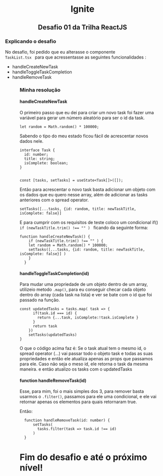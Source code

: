 <h1 align="center"> Ignite </h1>
<h2 align="center">Desafio 01 da Trilha ReactJS </h2>


<h3> Explicando o desafio </h3>

No desafio, foi pedido que eu alterasse o componente <code> TaskList.tsx </code> para que acressentasse as seguintes funcionalidades : 

<ul> 
<li>handleCreateNewTask</li>
<li>handleToggleTaskCompletion</li>
<li>handleRemoveTask</li>
<ul/> 

<h3>Minha resolução</h3>

<h4>handleCreateNewTask</h4>

<p> O primeiro passo que eu dei para criar um novo task foi fazer uma variável para gerar um número aleatório para ser o id da task. </p>

    let random = Math.random() * 100000;

<p> Sabendo o tipo do meu estado ficou fácil de acrescentar novos dados nele. </p> 

    interface Task {
      id: number;
      title: string;
      isComplete: boolean;
    }
    
    
    const [tasks, setTasks] = useState<Task[]>([]);
    
    
<p> Então para acrescentar o novo task basta adicionar um objeto com os dados que eu quero nesse array, além de adicionar as tasks anteriores com o spread operator. </p>


    setTasks([...tasks, {id: random, title: newTaskTitle, isComplete: false}]
    
<p> E para cumprir com os requisitos de teste coloco um condicional if() <code> if (newTaskTitle.trim() !== "" ) </code> ficando da seguinte forma: 

    function handleCreateNewTask() {
        if (newTaskTitle.trim() !== "" ) {
        let random = Math.random() * 100000;
        setTasks([...tasks, {id: random, title: newTaskTitle, isComplete: false}] )
        }
      }
      
<h4> handleToggleTaskCompletion(id) </h4>

<p> Para mudar uma propriedade de um objeto dentro de um array, utilizeio metodo <code>.map()</code>, para eu conseguir checar cada objeto dentro do array (cada task na lista) e ver se bate com o id que foi passado na função.</p>

    const updatedTasks = tasks.map( task => {
          if(task.id === id) {
            return {...task, isComplete:!task.isComplete }
          }
          return task
        })
        setTasks(updatedTasks)
    }
        
<p>O que o código acima faz é: Se o task atual tem o mesmo id, o spread operator (...) vai passar todo o objeto task e todas as suas propriedades e então ele atualiza apenas as props que passamos para ele. Caso não seja o meso id, ele retorna o task da mesma maneira. e então atualizo os tasks com o updatedTasks</p>


<h4> function handleRemoveTask(id) </h4>

<p> Esse, para mim, foi o mais simples dos 3, para remover basta usarmos o <code>.filter()</code>, passamos para ele uma condicional, e ele vai retornar apenas os elementos para quais retornaram true.

Então: 

      function handleRemoveTask(id: number) {
          setTasks(
            tasks.filter(task => task.id !== id)
          )
      }
      

<h1> Fim do desafio e até o próximo nível! </h1>

